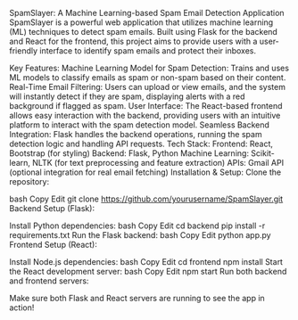 SpamSlayer: A Machine Learning-based Spam Email Detection Application
SpamSlayer is a powerful web application that utilizes machine learning (ML) techniques to detect spam emails. Built using Flask for the backend and React for the frontend, this project aims to provide users with a user-friendly interface to identify spam emails and protect their inboxes.

Key Features:
Machine Learning Model for Spam Detection: Trains and uses ML models to classify emails as spam or non-spam based on their content.
Real-Time Email Filtering: Users can upload or view emails, and the system will instantly detect if they are spam, displaying alerts with a red background if flagged as spam.
User Interface: The React-based frontend allows easy interaction with the backend, providing users with an intuitive platform to interact with the spam detection model.
Seamless Backend Integration: Flask handles the backend operations, running the spam detection logic and handling API requests.
Tech Stack:
Frontend: React, Bootstrap (for styling)
Backend: Flask, Python
Machine Learning: Scikit-learn, NLTK (for text preprocessing and feature extraction)
APIs: Gmail API (optional integration for real email fetching)
Installation & Setup:
Clone the repository:

bash
Copy
Edit
git clone https://github.com/yourusername/SpamSlayer.git
Backend Setup (Flask):

Install Python dependencies:
bash
Copy
Edit
cd backend
pip install -r requirements.txt
Run the Flask backend:
bash
Copy
Edit
python app.py
Frontend Setup (React):

Install Node.js dependencies:
bash
Copy
Edit
cd frontend
npm install
Start the React development server:
bash
Copy
Edit
npm start
Run both backend and frontend servers:

Make sure both Flask and React servers are running to see the app in action!

